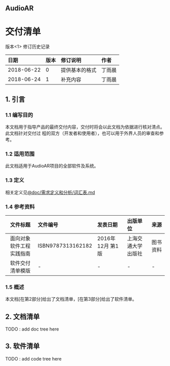 ## AudioAR
# 交付清单

版本<1>
修订历史记录

|日期|版本|修订说明|作者|
|:-|:-|:-|:-|
|2018-06-22|0|提供基本的格式|丁雨晨|
|2018-06-24|1|补充内容|丁雨晨|

## 1. 引言

### 1.1 编写目的
本文档用于指导产品的最终交付内容，交付时将会以此文档为依据进行核对清点。此文档针对交付过
程的双方（开发者和使用者），也可以用于外界人员的审查和参考。

### 1.2 适用范围
此文档适用于AudioAR项目的全部软件及系统。

### 1.3 定义
相关定义见[@doc/需求定义和分析/词汇表.md](/需求定义和分析/词汇表.md)

### 1.4 参考资料
|文件标题|文件编号|发表日期|出版单位|来源|
|:-:|:-|:-|:-|:-|
|面向对象软件工程实践指南|ISBN9787313162182|2016年 12月 第1版|上海交通大学出版社|图书资料|
|软件交付清单模版|-|-|-|-|课程资料|

### 1.5 概述
本文档[在第2部分]给出了文档清单，[在第3部分]给出了软件清单。

## 2. 文档清单
TODO : add doc tree here

## 3. 软件清单
TODO : add code tree here
